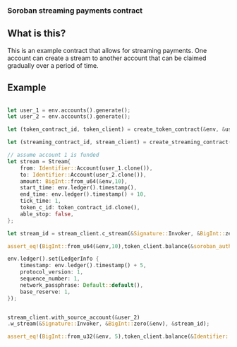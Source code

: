 ### Soroban streaming payments contract

## What is this?

This is an example contract that allows for streaming payments.
One account can create a stream to another account that can be claimed gradually over a period of time.


## Example

```rust

let user_1 = env.accounts().generate();
let user_2 = env.accounts().generate();

let (token_contract_id, token_client) = create_token_contract(&env, &user_1);

let (streaming_contract_id, stream_client) = create_streaming_contract(&env);

// assume account 1 is funded
let stream = Stream{
    from: Identifier::Account(user_1.clone()),
    to: Identifier::Account(user_2.clone()),
    amount: BigInt::from_u64(&env,10),
    start_time: env.ledger().timestamp(),
    end_time: env.ledger().timestamp() + 10,
    tick_time: 1,
    token_c_id: token_contract_id.clone(),
    able_stop: false,
};

let stream_id = stream_client.c_stream(&Signature::Invoker, &BigInt::zero(&env), &stream);

assert_eq!(BigInt::from_u64(&env,10),token_client.balance(&soroban_auth::Identifier::Contract(streaming_contract_id)));

env.ledger().set(LedgerInfo {
    timestamp: env.ledger().timestamp() + 5,
    protocol_version: 1,
    sequence_number: 1,
    network_passphrase: Default::default(),
    base_reserve: 1,
});


stream_client.with_source_account(&user_2)
.w_stream(&Signature::Invoker, &BigInt::zero(&env), &stream_id);

assert_eq!(BigInt::from_u32(&env, 5),token_client.balance(&Identifier::Account(user_2.clone())));

```